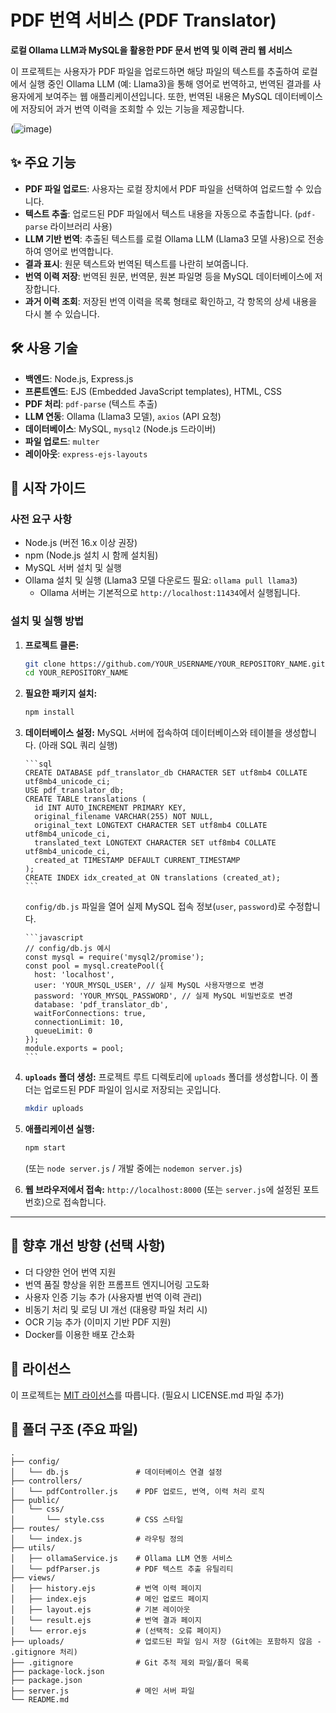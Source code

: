 # PDF 번역 서비스 (PDF Translator)

**로컬 Ollama LLM과 MySQL을 활용한 PDF 문서 번역 및 이력 관리 웹 서비스**

이 프로젝트는 사용자가 PDF 파일을 업로드하면 해당 파일의 텍스트를 추출하여 로컬에서 실행 중인 Ollama LLM (예: Llama3)을 통해 영어로 번역하고, 번역된 결과를 사용자에게 보여주는 웹 애플리케이션입니다. 또한, 번역된 내용은 MySQL 데이터베이스에 저장되어 과거 번역 이력을 조회할 수 있는 기능을 제공합니다.

(![image](https://github.com/user-attachments/assets/3fb62501-f467-431a-ba73-67e91f67c27a))  <!-- 프로젝트의 스크린샷이나 GIF를 추가하면 좋습니다. images 폴더를 만들고 그 안에 넣어주세요. -->

## ✨ 주요 기능

*   **PDF 파일 업로드**: 사용자는 로컬 장치에서 PDF 파일을 선택하여 업로드할 수 있습니다.
*   **텍스트 추출**: 업로드된 PDF 파일에서 텍스트 내용을 자동으로 추출합니다. (`pdf-parse` 라이브러리 사용)
*   **LLM 기반 번역**: 추출된 텍스트를 로컬 Ollama LLM (Llama3 모델 사용)으로 전송하여 영어로 번역합니다.
*   **결과 표시**: 원문 텍스트와 번역된 텍스트를 나란히 보여줍니다.
*   **번역 이력 저장**: 번역된 원문, 번역문, 원본 파일명 등을 MySQL 데이터베이스에 저장합니다.
*   **과거 이력 조회**: 저장된 번역 이력을 목록 형태로 확인하고, 각 항목의 상세 내용을 다시 볼 수 있습니다.

## 🛠️ 사용 기술

*   **백엔드**: Node.js, Express.js
*   **프론트엔드**: EJS (Embedded JavaScript templates), HTML, CSS
*   **PDF 처리**: `pdf-parse` (텍스트 추출)
*   **LLM 연동**: Ollama (Llama3 모델), `axios` (API 요청)
*   **데이터베이스**: MySQL, `mysql2` (Node.js 드라이버)
*   **파일 업로드**: `multer`
*   **레이아웃**: `express-ejs-layouts`

## 🚀 시작 가이드

### 사전 요구 사항

*   Node.js (버전 16.x 이상 권장)
*   npm (Node.js 설치 시 함께 설치됨)
*   MySQL 서버 설치 및 실행
*   Ollama 설치 및 실행 (Llama3 모델 다운로드 필요: `ollama pull llama3`)
    *   Ollama 서버는 기본적으로 `http://localhost:11434`에서 실행됩니다.

### 설치 및 실행 방법

1.  **프로젝트 클론:**
    ```bash
    git clone https://github.com/YOUR_USERNAME/YOUR_REPOSITORY_NAME.git
    cd YOUR_REPOSITORY_NAME
    ```

2.  **필요한 패키지 설치:**
    ```bash
    npm install
    ```

3.  **데이터베이스 설정:**
        MySQL 서버에 접속하여 데이터베이스와 테이블을 생성합니다. (아래 SQL 쿼리 실행)
    
        ```sql
        CREATE DATABASE pdf_translator_db CHARACTER SET utf8mb4 COLLATE utf8mb4_unicode_ci;
        USE pdf_translator_db;
        CREATE TABLE translations (
          id INT AUTO_INCREMENT PRIMARY KEY,
          original_filename VARCHAR(255) NOT NULL,
          original_text LONGTEXT CHARACTER SET utf8mb4 COLLATE utf8mb4_unicode_ci,
          translated_text LONGTEXT CHARACTER SET utf8mb4 COLLATE utf8mb4_unicode_ci,
          created_at TIMESTAMP DEFAULT CURRENT_TIMESTAMP
        );
        CREATE INDEX idx_created_at ON translations (created_at);
        ```
    
       `config/db.js` 파일을 열어 실제 MySQL 접속 정보(`user`, `password`)로 수정합니다.
    
        ```javascript
        // config/db.js 예시
        const mysql = require('mysql2/promise');
        const pool = mysql.createPool({
          host: 'localhost',
          user: 'YOUR_MYSQL_USER', // 실제 MySQL 사용자명으로 변경
          password: 'YOUR_MYSQL_PASSWORD', // 실제 MySQL 비밀번호로 변경
          database: 'pdf_translator_db',
          waitForConnections: true,
          connectionLimit: 10,
          queueLimit: 0
        });
        module.exports = pool;
        ```

5.  **`uploads` 폴더 생성:**
    프로젝트 루트 디렉토리에 `uploads` 폴더를 생성합니다. 이 폴더는 업로드된 PDF 파일이 임시로 저장되는 곳입니다.
    ```bash
    mkdir uploads
    ```

6.  **애플리케이션 실행:**
    ```bash
    npm start
    ```
    (또는 `node server.js` / 개발 중에는 `nodemon server.js`)

7.  **웹 브라우저에서 접속:**
    `http://localhost:8000` (또는 `server.js`에 설정된 포트 번호)으로 접속합니다.

---

## 🔮 향후 개선 방향 (선택 사항)

*   더 다양한 언어 번역 지원
*   번역 품질 향상을 위한 프롬프트 엔지니어링 고도화
*   사용자 인증 기능 추가 (사용자별 번역 이력 관리)
*   비동기 처리 및 로딩 UI 개선 (대용량 파일 처리 시)
*   OCR 기능 추가 (이미지 기반 PDF 지원)
*   Docker를 이용한 배포 간소화

## 📜 라이선스

이 프로젝트는 [MIT 라이선스](LICENSE.md)를 따릅니다. (필요시 LICENSE.md 파일 추가)



## 📂 폴더 구조 (주요 파일)

```text
.
├── config/
│   └── db.js               # 데이터베이스 연결 설정
├── controllers/
│   └── pdfController.js    # PDF 업로드, 번역, 이력 처리 로직
├── public/
│   └── css/
│       └── style.css       # CSS 스타일
├── routes/
│   └── index.js            # 라우팅 정의
├── utils/
│   ├── ollamaService.js    # Ollama LLM 연동 서비스
│   └── pdfParser.js        # PDF 텍스트 추출 유틸리티
├── views/
│   ├── history.ejs         # 번역 이력 페이지
│   ├── index.ejs           # 메인 업로드 페이지
│   ├── layout.ejs          # 기본 레이아웃
│   └── result.ejs          # 번역 결과 페이지
│   └── error.ejs           # (선택적: 오류 페이지)
├── uploads/                # 업로드된 파일 임시 저장 (Git에는 포함하지 않음 - .gitignore 처리)
├── .gitignore              # Git 추적 제외 파일/폴더 목록
├── package-lock.json
├── package.json
├── server.js               # 메인 서버 파일
└── README.md
